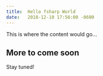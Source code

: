 ```yaml
---
title:  Hello fsharp World
date:   2018-12-10 17:56:00 -0600
---
```


This is where the content would go...

## More to come soon

Stay tuned!

